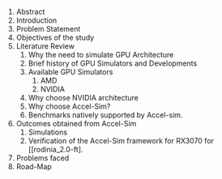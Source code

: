 1. Abstract
2. Introduction
3. Problem Statement
4. Objectives of the study
5. Literature Review
	1. Why the need to simulate GPU Architecture
	2. Brief history of GPU Simulators and Developments
	3. Available GPU Simulators
		1. AMD
		2. NVIDIA
	4. Why choose NVIDIA architecture
	5. Why choose Accel-Sim?
	6. Benchmarks natively supported by Accel-sim. 
6. Outcomes obtained from Accel-Sim
	1. Simulations
	2. Verification of the Accel-Sim framework for RX3070 for [[rodinia_2.0-ft].
7. Problems faced
8. Road-Map
